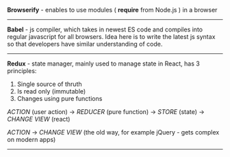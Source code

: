 **Browserify** - enables to use modules ( **require** from Node.js ) in a browser

--------------------------------------------------------------------------------------------------------------------------------------------------

**Babel** - js compiler, which takes in newest ES code and compiles into regular javascript for all browsers.
Idea here is to write the latest js syntax so that developers have similar understanding of code.

--------------------------------------------------------------------------------------------------------------------------------------------------

**Redux** - state manager, mainly used to manage state in React, has 3 principles:
1) Single source of thruth
2) Is read only (immutable)
3) Changes using pure functions

*ACTION* (user action) -> *REDUCER* (pure function) -> *STORE* (state) -> *CHANGE VIEW* (react)

*ACTION* -> *CHANGE VIEW* (the old way, for example jQuery - gets complex on modern apps)

--------------------------------------------------------------------------------------------------------------------------------------------------
